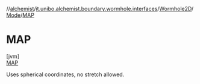 //[alchemist](../../../../../index.md)/[it.unibo.alchemist.boundary.wormhole.interfaces](../../../index.md)/[Wormhole2D](../../index.md)/[Mode](../index.md)/[MAP](index.md)

# MAP

[jvm]\
[MAP](index.md)

Uses spherical coordinates, no stretch allowed.
